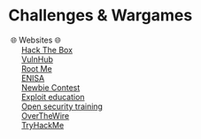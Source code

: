 # Challenges & Wargames
&nbsp;:globe_with_meridians: Websites :globe_with_meridians:<br/>
&nbsp;&nbsp;&nbsp;&nbsp;&nbsp;&nbsp;[Hack The Box](https://www.hackthebox.eu/)<br/>
&nbsp;&nbsp;&nbsp;&nbsp;&nbsp;&nbsp;[VulnHub](https://www.vulnhub.com/)<br/>
&nbsp;&nbsp;&nbsp;&nbsp;&nbsp;&nbsp;[Root Me](https://www.root-me.org/)<br/>
&nbsp;&nbsp;&nbsp;&nbsp;&nbsp;&nbsp;[ENISA](https://www.enisa.europa.eu/topics/trainings-for-cybersecurity-specialists/online-training-material/technical-operational)<br/>
&nbsp;&nbsp;&nbsp;&nbsp;&nbsp;&nbsp;[Newbie Contest](https://www.newbiecontest.org/)<br/>
&nbsp;&nbsp;&nbsp;&nbsp;&nbsp;&nbsp;[Exploit education](https://exploit.education/)<br/>
&nbsp;&nbsp;&nbsp;&nbsp;&nbsp;&nbsp;[Open security training](http://opensecuritytraining.info/Training.html)<br/>
&nbsp;&nbsp;&nbsp;&nbsp;&nbsp;&nbsp;[OverTheWire](https://overthewire.org/wargames/)<br/>
&nbsp;&nbsp;&nbsp;&nbsp;&nbsp;&nbsp;[TryHackMe](https://tryhackme.com/)<br/>
